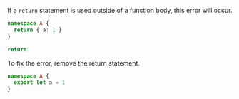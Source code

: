 If a `return` statement is used outside of a function body, this error will occur.

```ts
namespace A {
  return { a: 1 }
}

return
```

To fix the error, remove the return statement.

```ts
namespace A {
  export let a = 1
}
```
